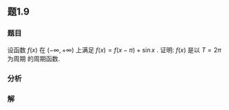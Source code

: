 ## 题1.9
### 题目
设函数 $f( x)$ 在 $( {-\infty , + \infty })$ 上满足 $f( x)  = f( {x - \pi })  + \sin x$ . 证明: $f( x)$ 是以 $T = {2\pi }$ 为周期 的周期函数.
### 分析

### 解